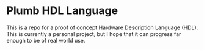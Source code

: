 # Plumb HDL Language

This is a repo for a proof of concept Hardware Description Language (HDL). 
This is currently a personal project, but I hope that it can progress far enough to be of real world use. 
